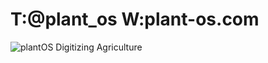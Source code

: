 T:@plant_os W:plant-os.com
============================

![plantOS](https://pbs.twimg.com/media/Cm8o6hLUEAE-DLq.jpg)
Digitizing Agriculture


